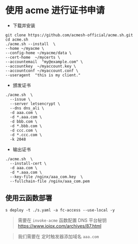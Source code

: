 # 使用 acme 进行证书申请

- 下载并安装

```
git clone https://github.com/acmesh-official/acme.sh.git
cd acme.sh
./acme.sh --install  \
--home ~/myacme \
--config-home ~/myacme/data \
--cert-home  ~/mycerts \
--accountemail  "my@example.com" \
--accountkey  ~/myaccount.key \
--accountconf ~/myaccount.conf \
--useragent  "this is my client."
```
- 颁发证书

```
./acme.sh  \
  --issue \
  --server letsencrypt \
  --dns dns_ali \
  -d aaa.com \
  -d *.aaa.com \
  -d bbb.com \
  -d *.bbb.com \
  -d ccc.com \
  -d *.ccc.com \
  -k 2048
```

- 输出证书

```
./acme.sh  \
  --install-cert \
  -d aaa.com \
  -d *.aaa.com \
  --key-file /nginx/aaa_com.key  \
  --fullchain-file /nginx/aaa_com.pem
```

## 使用云函数部署

```
s deploy -t ./s.yaml -a fc-access --use-local -y
```
> 需要在 `invoke-acme` 函数配置 DNS 平台秘钥 https://www.ioiox.com/archives/87.html

> 我们需要在 定时触发器添加域名 `aaa.com`